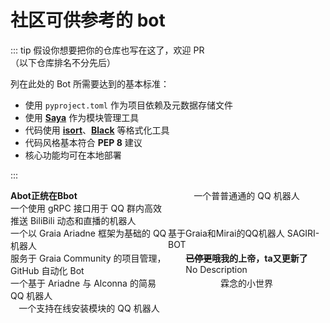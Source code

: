 # 社区可供参考的 bot

::: tip
假设你想要把你的仓库也写在这了，欢迎 PR  
（以下仓库排名不分先后）

列在此处的 Bot 所需要达到的基本标准：

- 使用 `pyproject.toml` 作为项目依赖及元数据存储文件
- 使用 [**Saya**](https://github.com/GraiaProject/Saya) 作为模块管理工具
- 代码使用 [**isort**](https://pycqa.github.io/isort/)、[**Black**](https://github.com/psf/black) 等格式化工具
- 代码风格基本符合 **PEP 8** 建议
- 核心功能均可在本地部署

:::

<div class="bot-repo">
  <GitRepo user="djkcyl" repo="BBot-Graia"><b>Abot正统在Bbot</b><br />一个使用 gRPC 接口用于 QQ 群内高效推送 BiliBili 动态和直播的机器人</GitRepo>
  <GitRepo user="I-love-study" repo="A_Simple_QQ_Bot">一个普普通通的 QQ 机器人</GitRepo>
  <GitRepo user="Redlnn" repo="redbot">一个以 Graia Ariadne 框架为基础的 QQ 机器人</GitRepo>
  <GitRepo user="SAGIRI-kawaii" repo="sagiri-bot">基于Graia和Mirai的QQ机器人 SAGIRI-BOT</GitRepo>
  <GitRepo user="BlueGlassBlock" repo="NeNeRobo">服务于 Graia Community 的项目管理，GitHub 自动化 Bot</GitRepo>
  <GitRepo user="zzzzz167" repo="Yuki" archived><b><s>已停更</s>哦我的上帝，ta又更新了</b><br />No Description</GitRepo>
  <GitRepo user="RF-Tar-Railt" repo="RaianBot">一个基于 Ariadne 与 Alconna 的简易 QQ 机器人</GitRepo>
  <GitRepo user="AwordaProject" repo="Aworda-LBot">霖念的小世界</GitRepo>
  <GitRepo user="ProjectNu11" repo="Eric">一个支持在线安装模块的 QQ 机器人</GitRepo>
</div>

<style scope>
.bot-repo {
  display: grid;
  grid-template-columns: 50% 50%;
  justify-items: center;
}

@media (max-width: 800px) {
  .bot-repo {
    grid-template-columns: 100%;
  }
}
</style>
